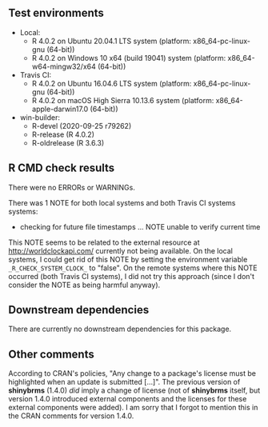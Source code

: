 ## Test environments

* Local:
  - R 4.0.2 on Ubuntu 20.04.1 LTS system (platform: x86_64-pc-linux-gnu (64-bit))
  - R 4.0.2 on Windows 10 x64 (build 19041) system (platform: x86_64-w64-mingw32/x64 (64-bit))
* Travis CI:
  - R 4.0.2 on Ubuntu 16.04.6 LTS system (platform: x86_64-pc-linux-gnu (64-bit))
  - R 4.0.2 on macOS High Sierra 10.13.6 system (platform: x86_64-apple-darwin17.0 (64-bit))
* win-builder:
  - R-devel (2020-09-25 r79262)
  - R-release (R 4.0.2)
  - R-oldrelease (R 3.6.3)

## R CMD check results

There were no ERRORs or WARNINGs.

There was 1 NOTE for both local systems and both Travis CI systems systems:

* checking for future file timestamps ... NOTE
  unable to verify current time

This NOTE seems to be related to the external resource at <http://worldclockapi.com/> currently not being available. On the local systems, I could get rid of this NOTE by setting the environment variable `_R_CHECK_SYSTEM_CLOCK_` to "false". On the remote systems where this NOTE occurred (both Travis CI systems), I did not try this approach (since I don't consider the NOTE as being harmful anyway).

## Downstream dependencies

There are currently no downstream dependencies for this package.

## Other comments

According to CRAN's policies, "Any change to a package's license must be
highlighted when an update is submitted [...]". The previous version of
**shinybrms** (1.4.0) *did* imply a change of license (not of
**shinybrms** itself, but version 1.4.0 introduced external components
and the licenses for these external components were added). I am sorry
that I forgot to mention this in the CRAN comments for version 1.4.0.
